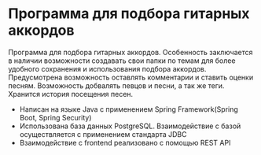 # Программа для подбора гитарных аккордов

Программа для подбора гитарных аккордов. Особенность заключается в наличии возможности создавать свои папки по темам для более удобного сохранения и использования подбора аккордов.
Предусмотрена возможность оставлять комментарии и ставить оценки песням. Возможность добвалять певцов и песни, а так же теги. Хранится история посещения песен.
<ul>
  <li>Написан на языке Java с применением Spring Framework(Spring Boot, Spring Security)</li>
  <li>Использована база данных PostgreSQL. Взаимодействие с базой осуществляется с применением стандарта JDBC</li>
  <li>Взаимодействие с frontend реализовано с помощью REST API</li>
</ul>
